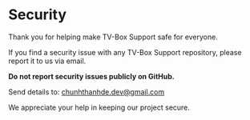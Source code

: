 # Security

Thank you for helping make TV-Box Support safe for everyone.

If you find a security issue with any TV-Box Support repository, please report it to us via email.

**Do not report security issues publicly on GitHub.**

Send details to: chunhthanhde.dev@gmail.com

We appreciate your help in keeping our project secure.
